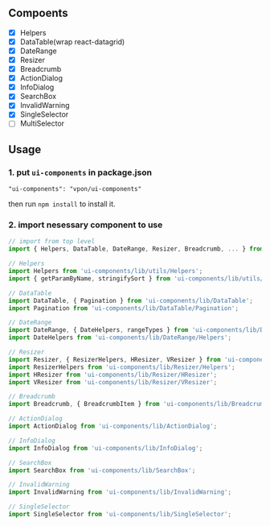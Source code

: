 ## Compoents

  - [x] Helpers
  - [x] DataTable(wrap react-datagrid)
  - [x] DateRange
  - [x] Resizer
  - [x] Breadcrumb
  - [x] ActionDialog
  - [x] InfoDialog
  - [x] SearchBox
  - [x] InvalidWarning
  - [x] SingleSelector
  - [ ] MultiSelector

## Usage

### 1. put `ui-components` in package.json

    "ui-components": "vpon/ui-components"

  then run `npm install` to install it.

### 2. import nesessary component to use

```javascript
// import from top level
import { Helpers, DataTable, DateRange, Resizer, Breadcrumb, ... } from 'ui-compoents';

// Helpers
import Helpers from 'ui-components/lib/utils/Helpers';
import { getParamByName, stringifySort } from 'ui-components/lib/utils/Helpers';

// DataTable
import DataTable, { Pagination } from 'ui-components/lib/DataTable';
import Pagination from 'ui-components/lib/DataTable/Pagination';

// DateRange
import DateRange, { DateHelpers, rangeTypes } from 'ui-components/lib/DateRange';
import DateHelpers from 'ui-components/lib/DateRange/Helpers';

// Resizer
import Resizer, { ResizerHelpers, HResizer, VResizer } from 'ui-components/lib/Resizer';
import ResizerHelpers from 'ui-components/lib/Resizer/Helpers';
import HResizer from 'ui-components/lib/Resizer/HResizer';
import VResizer from 'ui-components/lib/Resizer/VResizer';

// Breadcrumb
import Breadcrumb, { BreadcrumbItem } from 'ui-components/lib/Breadcrumb';

// ActionDialog
import ActionDialog from 'ui-components/lib/ActionDialog';

// InfoDialog
import InfoDialog from 'ui-components/lib/InfoDialog';

// SearchBox
import SearchBox from 'ui-components/lib/SearchBox';

// InvalidWarning
import InvalidWarning from 'ui-components/lib/InvalidWarning';

// SingleSelector
import SingleSelector from 'ui-components/lib/SingleSelector';
```

